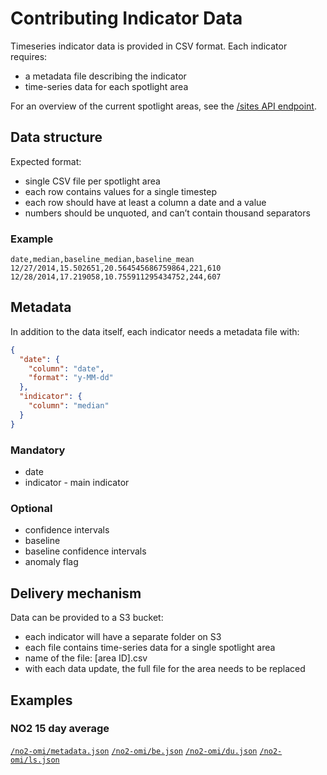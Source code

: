 # Contributing Indicator Data
Timeseries indicator data is provided in CSV format. Each indicator requires:

- a metadata file describing the indicator
- time-series data for each spotlight area

For an overview of the current spotlight areas, see the [/sites API endpoint](https://8ib71h0627.execute-api.us-east-1.amazonaws.com/v1/sites).

## Data structure
Expected format:

- single CSV file per spotlight area
- each row contains values for a single timestep
- each row should have at least a column a date and a value
- numbers should be unquoted, and can’t contain thousand separators

### Example

``` csv
date,median,baseline_median,baseline_mean
12/27/2014,15.502651,20.564545686759864,221,610
12/28/2014,17.219058,10.755911295434752,244,607
```

## Metadata
In addition to the data itself, each indicator needs a metadata file with:

``` json
{ 
  "date": {
    "column": "date",
    "format": "y-MM-dd"
  },
  "indicator": {
    "column": "median"
  }
}
```

### Mandatory

- date
- indicator - main indicator

### Optional

- confidence intervals
- baseline
- baseline confidence intervals
- anomaly flag

## Delivery mechanism
Data can be provided to a S3 bucket:

- each indicator will have a separate folder on S3
- each file contains time-series data for a single spotlight area
- name of the file: [area ID].csv
- with each data update, the full file for the area needs to be replaced

## Examples

### NO2 15 day average

[`/no2-omi/metadata.json`](https://covid-eo-example-data.s3.amazonaws.com/no2-omi/metadata.json)
[`/no2-omi/be.json`](https://covid-eo-example-data.s3.amazonaws.com/no2-omi/be.json)
[`/no2-omi/du.json`](https://covid-eo-example-data.s3.amazonaws.com/no2-omi/du.json)
[`/no2-omi/ls.json`](https://covid-eo-example-data.s3.amazonaws.com/no2-omi/ls.json)
